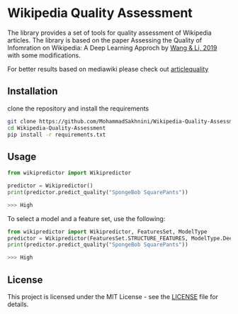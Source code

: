 # Wikipedia Quality Assessment

The library provides a set of tools for quality assessment of Wikipedia articles. The library is based on the paper Assessing the Quality of Infomration on Wikipedia: A Deep Learning Approch by [Wang & Li, 2019](https://doi.org/10.1002/asi.24210) with some modifications.


For better results based on mediawiki please check out [articlequality](https://github.com/wikimedia/articlequality)


## Installation
clone the repository and install the requirements
```bash
git clone https://github.com/MohammadSakhnini/Wikipedia-Quality-Assessment.git
cd Wikipedia-Quality-Assessment
pip install -r requirements.txt
```

## Usage
```python
from wikipredictor import Wikipredictor

predictor = Wikipredictor()
print(predictor.predict_quality("SpongeBob SquarePants"))

>>> High
```

To select a model and a feature set, use the following:
```python
from wikipredictor import Wikipredictor, FeaturesSet, ModelType
predictor = Wikipredictor(FeaturesSet.STRUCTURE_FEATURES, ModelType.DeepNeuralNetwork)
print(predictor.predict_quality("SpongeBob SquarePants"))

>>> High
```

## License
This project is licensed under the MIT License - see the [LICENSE](LICENSE) file for details.

